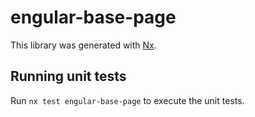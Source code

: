 # engular-base-page

This library was generated with [Nx](https://nx.dev).

## Running unit tests

Run `nx test engular-base-page` to execute the unit tests.
